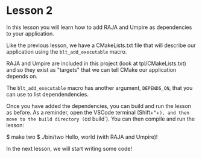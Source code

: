 # Lesson 2

In this lesson you will learn how to add RAJA and Umpire as dependencies to your
application.

Like the previous lesson, we have a CMakeLists.txt file that will describe our
application using the `blt_add_executable` macro.

RAJA and Umpire are included in this project (look at tpl/CMakeLists.txt) and so
they exist as "targets" that we can tell CMake our application depends on. 

The `blt_add_executable` macro has another argument, `DEPENDS_ON`, that you can
use to list dependendencies.

Once you have added the dependencies, you can build and run the lesson as
before. As a reminder, open the VSCode terminal (Shift+^+`), and then move to
the build directory (`cd build`). You can then compile and run the lesson:

$ make two
$ ./bin/two
Hello, world (with RAJA and Umpire)!

In the next lesson, we will start writing some code!